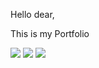Hello dear,

This is my Portfolio

<img src="https://user-images.githubusercontent.com/72727829/129472414-b01234fd-15ef-4b87-9ffb-9882e307ad7b.png"/>

<img src="https://user-images.githubusercontent.com/72727829/129472416-e31aea94-3bb4-45ab-b356-495217d88919.png"/>

<img src="https://user-images.githubusercontent.com/72727829/129472418-639b9a3a-3e23-43cd-87a4-ec01989f5464.png"/>
